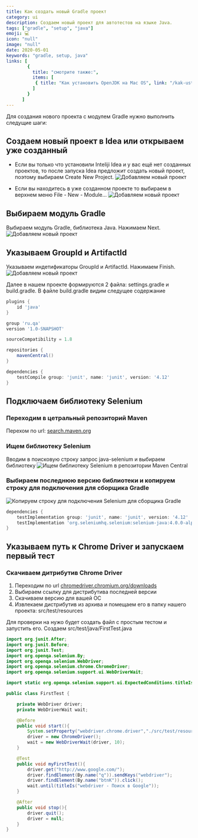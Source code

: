 ```yaml
---
title: Как создать новый Gradle проект
category: ui
description: Создаем новый проект для автотестов на языке Java.
tags: ["gradle", "setup", "java"]
emoji: 💻
icon: "null"
image: "null"
date: 2020-05-01
keywords: "gradle, setup, java"
links: [
        {
          title: "смотрите также:",
          items: [
           { title: "Как установить OpenJDK на Mac OS", link: "/kak-ustanovit-open-jdk-na-mac-os/" },
          ]
        }
      ]
---
```

Для создания нового проекта с модулем Gradle нужно выполнить следущие шаги:

## Создаем новый проект в Idea или открываем уже созданный
- Если вы только что установили Inteliji Idea и у вас ещё нет созданных проектов, то после запуска Idea предложит создать новый проект, поэтому выбираем Create New Project.
![Добавляем новый проект](/images/add_new_project_step1.1.png)

- Если вы находитесь в уже созданном проекте то выбираем в верхнем меню File - New - Module...
![Добавляем новый проект](/images/add_new_project_step1.2.png)

## Выбираем модуль Gradle
Выбираем модуль Gradle, библиотека Java. Нажимаем Next.
![Добавляем новый проект](/images/add_new_project_step2.png)

## Указываем GroupId и ArtifactId
Указываем индетификаторы GroupId и ArtifactId. Нажимаем Finish.
![Добавляем новый проект](/images/add_new_project_step3.png)

Далее в нашем проекте формируются 2 файла: settings.gradle и build.gradle.
В файле build.gradle видим следущее содержание

```groovy
plugins {
    id 'java'
}

group 'ru.qa'
version '1.0-SNAPSHOT'

sourceCompatibility = 1.8

repositories {
    mavenCentral()
}

dependencies {
    testCompile group: 'junit', name: 'junit', version: '4.12'
}
```
## Подключаем библиотеку Selenium

### Переходим в цетральный репозиторий Maven
Перехом по url: [search.maven.org](http://search.maven.org)

### Ищем библиотеку Selenium
Вводим в поисковую строку запрос java-selenium и выбираем библиотеку
![Ищем библиотеку Selenium в репозитории Maven Central](/images/search_maven_central_selenium_lib.png)

### Выбираем последнюю версию библиотеки и копируем строку для подключения для сборщика Gradle

![Копируем строку для подключения Selenium для сборщика Gradle](/images/selenium_gradle_implementation_command.png)

```groovy
dependencies {
    testImplementation group: 'junit', name: 'junit', version: '4.12'
    testImplementation 'org.seleniumhq.selenium:selenium-java:4.0.0-alpha-5'
}
```

## Указываем путь к Chrome Driver и запускаем первый тест

### Скачиваем дитрибутив Chrome Driver

1. Переходим по url [chromedriver.chromium.org/downloads](https://chromedriver.chromium.org/downloads)
2. Выбираем ссылку для дистрибутива последней версии
3. Скачиваем версию для вашей ОС
4. Извлекаем дистрибутив из архива и помещаем его в папку нашего проекта: src/test/resources

Для проверки на нужо будет создать файл с простым тестом и запустить его.
Создаем src/test/java/FirstTest.java

```java
import org.junit.After;
import org.junit.Before;
import org.junit.Test;
import org.openqa.selenium.By;
import org.openqa.selenium.WebDriver;
import org.openqa.selenium.chrome.ChromeDriver;
import org.openqa.selenium.support.ui.WebDriverWait;

import static org.openqa.selenium.support.ui.ExpectedConditions.titleIs;

public class FirstTest {

    private WebDriver driver;
    private WebDriverWait wait;

    @Before
    public void start(){
        System.setProperty("webdriver.chrome.driver","./src/test/resources/chromedriver");
        driver = new ChromeDriver();
        wait = new WebDriverWait(driver, 10);
    }

    @Test
    public void myFirstTest(){
        driver.get("http://www.google.com/");
        driver.findElement(By.name("q")).sendKeys("webdriver");
        driver.findElement(By.name("btnK")).click();
        wait.until(titleIs("webdriver - Поиск в Google"));
    }

    @After
    public void stop(){
        driver.quit();
        driver = null;
    }
}
```

